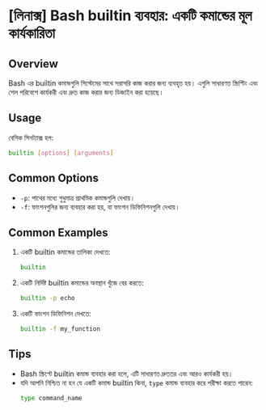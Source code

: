 # [লিনাক্স] Bash builtin ব্যবহার: একটি কমান্ডের মূল কার্যকারিতা

## Overview
Bash এর builtin কমান্ডগুলি সিস্টেমের সাথে সরাসরি কাজ করার জন্য ব্যবহৃত হয়। এগুলি সাধারণত স্ক্রিপ্টিং এবং শেল পরিবেশে কার্যকরী এবং দ্রুত কাজ করার জন্য ডিজাইন করা হয়েছে।

## Usage
বেসিক সিনট্যাক্স হল:
```bash
builtin [options] [arguments]
```

## Common Options
- `-p`: পাথের মধ্যে শুধুমাত্র প্রাথমিক কমান্ডগুলি দেখায়।
- `-f`: ফাংশনগুলির জন্য ব্যবহার করা হয়, যা ফাংশন ডিফিনিশনগুলি দেখায়।

## Common Examples
1. একটি builtin কমান্ডের তালিকা দেখতে:
   ```bash
   builtin
   ```

2. একটি নির্দিষ্ট builtin কমান্ডের অবস্থান খুঁজে বের করতে:
   ```bash
   builtin -p echo
   ```

3. একটি ফাংশন ডিফিনিশন দেখতে:
   ```bash
   builtin -f my_function
   ```

## Tips
- Bash স্ক্রিপ্টে builtin কমান্ড ব্যবহার করা হলে, এটি সাধারণত দ্রুততর এবং আরও কার্যকরী হয়।
- যদি আপনি নিশ্চিত না হন যে একটি কমান্ড builtin কিনা, `type` কমান্ড ব্যবহার করে পরীক্ষা করতে পারেন:
  ```bash
  type command_name
  ```